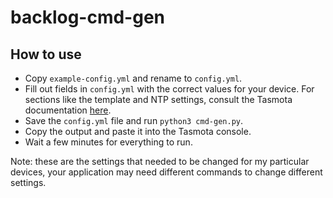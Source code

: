 # backlog-cmd-gen
## How to use
- Copy `example-config.yml` and rename to `config.yml`.
- Fill out fields in `config.yml` with the correct values for your device. For sections like the template and NTP settings, consult the Tasmota documentation [here](https://tasmota.github.io/docs/).
- Save the `config.yml` file and run `python3 cmd-gen.py`.
- Copy the output and paste it into the Tasmota console.
- Wait a few minutes for everything to run.

Note: these are the settings that needed to be changed for my particular devices, your application may need different commands to change different settings. 